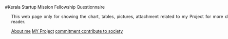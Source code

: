 <div style="width:800px; margin:0 auto;">

#Kerala Startup Mission Fellowship Questionnaire

<div align="justify" style="margin-left:2.5%" style="margin-right:3%">
This web page only for showing the chart, tables, pictures, attachment related to my Project for more clear to the reader. 

[About me](q1.html)
[MY Project](q2.html)
[commitment contribute to society](q3.html)

</div>
